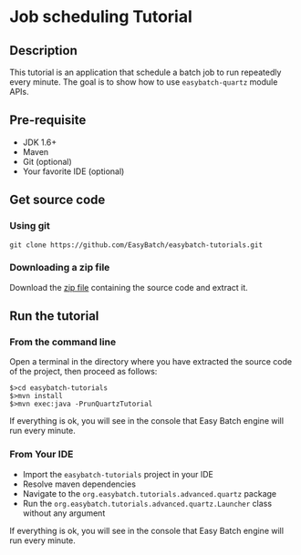 # Job scheduling Tutorial

## Description

This tutorial is an application that schedule a batch job to run repeatedly every minute.
The goal is to show how to use `easybatch-quartz` module APIs.

## Pre-requisite

* JDK 1.6+
* Maven
* Git (optional)
* Your favorite IDE (optional)

## Get source code

### Using git

`git clone https://github.com/EasyBatch/easybatch-tutorials.git`

### Downloading a zip file

Download the [zip file](https://github.com/EasyBatch/easybatch-tutorials/archive/master.zip) containing the source code and extract it.

## Run the tutorial

### From the command line

Open a terminal in the directory where you have extracted the source code of the project, then proceed as follows:

```
$>cd easybatch-tutorials
$>mvn install
$>mvn exec:java -PrunQuartzTutorial
```

If everything is ok, you will see in the console that Easy Batch engine will run every minute.

### From Your IDE

* Import the `easybatch-tutorials` project in your IDE
* Resolve maven dependencies
* Navigate to the `org.easybatch.tutorials.advanced.quartz` package
* Run the `org.easybatch.tutorials.advanced.quartz.Launcher` class without any argument

If everything is ok, you will see in the console that Easy Batch engine will run every minute.
